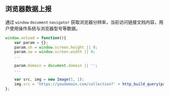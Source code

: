 
## 浏览器数据上报

通过 `window` `document` `navigator` 获取浏览器分辨率，当前访问链接文档内容，用户使用操作系统与浏览器型号等数据。

```javascript
window.onload = function(){
    var param = {};
    param.sh = window.screen.height || 0;
    param.sw = window.screen.width || 0;
    ...

    param.domain = document.domain || '';
    ...

    var src, img = new Image(1, 1);
    img.src = 'https://youdomain.com/collection?' + http_build_query(param);
};

```